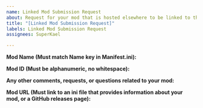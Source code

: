 ```yaml
---
name: Linked Mod Submission Request
about: Request for your mod that is hosted elsewhere to be linked to the repository
title: "[Linked Mod Submission Request]"
labels: Linked Mod Submission Request
assignees: SuperKael

---
```


**Mod Name (Must match Name key in Manifest.ini):**


**Mod ID (Must be alphanumeric, no whitespace):**


**Any other comments, requests, or questions related to your mod:**


**Mod URL (Must link to an ini file that provides information about your mod, or a GitHub releases page):**
